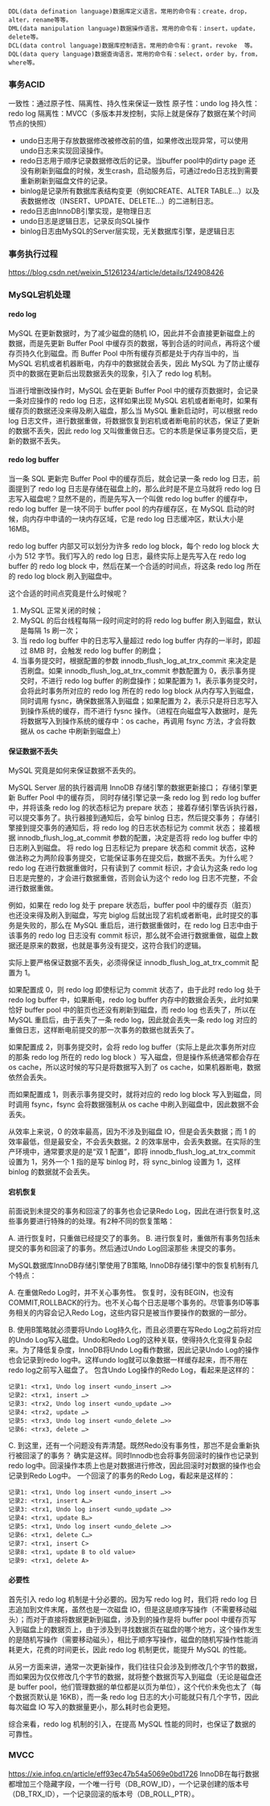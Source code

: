 ```
DDL(data defination language)数据库定义语言。常用的命令有：create，drop，alter，rename等等。
DML(data manipulation language)数据操作语言。常用的命令有：insert，update，delete等。
DCL(data control language)数据库控制语言。常用的命令有：grant，revoke  等。
DQL(data query language)数据查询语言。常用的命令有：select，order by，from， where等。
```

### 事务ACID
一致性：通过原子性、隔离性、持久性来保证一致性
原子性：undo log
持久性：redo log
隔离性：MVCC（多版本并发控制，实际上就是保存了数据在某个时间节点的快照）

- undo日志用于存放数据修改被修改前的值，如果修改出现异常，可以使用undo日志来实现回滚操作。
- redo日志用于顺序记录数据修改后的记录。当buffer pool中的dirty page 还没有刷新到磁盘的时候，发生crash，启动服务后，可通过redo日志找到需要重新刷新到磁盘文件的记录。
- binlog是记录所有数据库表结构变更（例如CREATE、ALTER TABLE…）以及表数据修改（INSERT、UPDATE、DELETE…）的二进制日志。
- redo日志由InnoDB引擎实现，是物理日志
- undo日志是逻辑日志，记录反向SQL操作
- binlog日志由MySQL的Server层实现，无关数据库引擎，是逻辑日志

### 事务执行过程
https://blog.csdn.net/weixin_51261234/article/details/124908426

### MySQL宕机处理
#### redo log
MySQL 在更新数据时，为了减少磁盘的随机 IO，因此并不会直接更新磁盘上的数据，而是先更新 Buffer Pool 中缓存页的数据，等到合适的时间点，再将这个缓存页持久化到磁盘。而 Buffer Pool 中所有缓存页都是处于内存当中的，当 MySQL 宕机或者机器断电，内存中的数据就会丢失，因此 MySQL 为了防止缓存页中的数据在更新后出现数据丢失的现象，引入了 redo log 机制。

当进行增删改操作时，MySQL 会在更新 Buffer Pool 中的缓存页数据时，会记录一条对应操作的 redo log 日志，这样如果出现 MySQL 宕机或者断电时，如果有缓存页的数据还没来得及刷入磁盘，那么当 MySQL 重新启动时，可以根据 redo log 日志文件，进行数据重做，将数据恢复到宕机或者断电前的状态，保证了更新的数据不丢失，因此 redo log 又叫做重做日志。它的本质是保证事务提交后，更新的数据不丢失。

#### redo log buffer
当一条 SQL 更新完 Buffer Pool 中的缓存页后，就会记录一条 redo log 日志，前面提到了 redo log 日志是存储在磁盘上的，那么此时是不是立马就将 redo log 日志写入磁盘呢？显然不是的，而是先写入一个叫做 redo log buffer 的缓存中，redo log buffer 是一块不同于 buffer pool 的内存缓存区，在 MySQL 启动的时候，向内存中申请的一块内存区域，它是 redo log 日志缓冲区，默认大小是 16MB。

redo log buffer 内部又可以划分为许多 redo log block，每个 redo log block 大小为 512 字节。我们写入的 redo log 日志，最终实际上是先写入在 redo log buffer 的 redo log block 中，然后在某一个合适的时间点，将这条 redo log 所在的 redo log block 刷入到磁盘中。

这个合适的时间点究竟是什么时候呢？
1. MySQL 正常关闭的时候；
2. MySQL 的后台线程每隔一段时间定时的将 redo log buffer 刷入到磁盘，默认是每隔 1s 刷一次；
3. 当 redo log buffer 中的日志写入量超过 redo log buffer 内存的一半时，即超过 8MB 时，会触发 redo log buffer 的刷盘；
4. 当事务提交时，根据配置的参数 innodb_flush_log_at_trx_commit 来决定是否刷盘。如果 innodb_flush_log_at_trx_commit 参数配置为 0，表示事务提交时，不进行 redo log buffer 的刷盘操作；如果配置为 1，表示事务提交时，会将此时事务所对应的 redo log 所在的 redo log block 从内存写入到磁盘，同时调用 fysnc，确保数据落入到磁盘；如果配置为 2，表示只是将日志写入到操作系统的缓存，而不进行 fysnc 操作。（进程在向磁盘写入数据时，是先将数据写入到操作系统的缓存中：os cache，再调用 fsync 方法，才会将数据从 os cache 中刷新到磁盘上）

#### 保证数据不丢失
MySQL 究竟是如何来保证数据不丢失的。

MySQL Server 层的执行器调用 InnoDB 存储引擎的数据更新接口；
存储引擎更新 Buffer Pool 中的缓存页，
同时存储引擎记录一条 redo log 到 redo log buffer 中，并将该条 redo log 的状态标记为 prepare 状态；
接着存储引擎告诉执行器，可以提交事务了。执行器接到通知后，会写 binlog 日志，然后提交事务；
存储引擎接到提交事务的通知后，将 redo log 的日志状态标记为 commit 状态；
接着根据 innodb_flush_log_at_commit 参数的配置，决定是否将 redo log buffer 中的日志刷入到磁盘。
将 redo log 日志标记为 prepare 状态和 commit 状态，这种做法称之为两阶段事务提交，它能保证事务在提交后，数据不丢失。为什么呢？redo log 在进行数据重做时，只有读到了 commit 标识，才会认为这条 redo log 日志是完整的，才会进行数据重做，否则会认为这个 redo log 日志不完整，不会进行数据重做。

例如，如果在 redo log 处于 prepare 状态后，buffer pool 中的缓存页（脏页）也还没来得及刷入到磁盘，写完 biglog 后就出现了宕机或者断电，此时提交的事务是失败的，那么在 MySQL 重启后，进行数据重做时，在 redo log 日志中由于该事务的 redo log 日志没有 commit 标识，那么就不会进行数据重做，磁盘上数据还是原来的数据，也就是事务没有提交，这符合我们的逻辑。

实际上要严格保证数据不丢失，必须得保证 innodb_flush_log_at_trx_commit 配置为 1。

如果配置成 0，则 redo log 即使标记为 commit 状态了，由于此时 redo log 处于 redo log buffer 中，如果断电，redo log buffer 内存中的数据会丢失，此时如果恰好 buffer pool 中的脏页也还没有刷新到磁盘，而 redo log 也丢失了，所以在 MySQL 重启后，由于丢失了一条 redo log，因此就会丢失一条 redo log 对应的重做日志，这样断电前提交的那一次事务的数据也就丢失了。

如果配置成 2，则事务提交时，会将 redo log buffer（实际上是此次事务所对应的那条 redo log 所在的 redo log block ）写入磁盘，但是操作系统通常都会存在 os cache，所以这时候的写只是将数据写入到了 os cache，如果机器断电，数据依然会丢失。

而如果配置成 1，则表示事务提交时，就将对应的 redo log block 写入到磁盘，同时调用 fsync，fsync 会将数据强制从 os cache 中刷入到磁盘中，因此数据不会丢失。

从效率上来说，0 的效率最高，因为不涉及到磁盘 IO，但是会丢失数据；而 1 的效率最低，但是最安全，不会丢失数据。2 的效率居中，会丢失数据。在实际的生产环境中，通常要求是的是“双 1 配置”，即将 innodb_flush_log_at_trx_commit 设置为 1，另外一个 1 指的是写 binlog 时，将 sync_binlog 设置为 1，这样 binlog 的数据就不会丢失。

#### 宕机恢复
前面说到未提交的事务和回滚了的事务也会记录Redo Log，因此在进行恢复时,这些事务要进行特殊的的处理。有2种不同的恢复策略：

A. 进行恢复时，只重做已经提交了的事务。
B. 进行恢复时，重做所有事务包括未提交的事务和回滚了的事务。然后通过Undo Log回滚那些 未提交的事务。

MySQL数据库InnoDB存储引擎使用了B策略, InnoDB存储引擎中的恢复机制有几个特点：

A. 在重做Redo Log时，并不关心事务性。 恢复时，没有BEGIN，也没有COMMIT,ROLLBACK的行为。也不关心每个日志是哪个事务的。尽管事务ID等事务相关的内容会记入Redo Log，这些内容只是被当作要操作的数据的一部分。

B. 使用B策略就必须要将Undo Log持久化，而且必须要在写Redo Log之前将对应的Undo Log写入磁盘。Undo和Redo Log的这种关联，使得持久化变得复杂起来。为了降低复杂度，InnoDB将Undo Log看作数据，因此记录Undo Log的操作也会记录到redo log中。这样undo log就可以象数据一样缓存起来，而不用在redo log之前写入磁盘了。
包含Undo Log操作的Redo Log，看起来是这样的：
```
记录1: <trx1, Undo log insert <undo_insert …>>
记录2: <trx1, insert …>
记录3: <trx2, Undo log insert <undo_update …>>
记录4: <trx2, update …>
记录5: <trx3, Undo log insert <undo_delete …>>
记录6: <trx3, delete …>
```

C. 到这里，还有一个问题没有弄清楚。既然Redo没有事务性，那岂不是会重新执行被回滚了的事务？
确实是这样。同时Innodb也会将事务回滚时的操作也记录到redo log中。回滚操作本质上也是对数据进行修改，因此回滚时对数据的操作也会记录到Redo Log中。
一个回滚了的事务的Redo Log，看起来是这样的：
```
记录1: <trx1, Undo log insert <undo_insert …>>
记录2: <trx1, insert A…>
记录3: <trx1, Undo log insert <undo_update …>>
记录4: <trx1, update B…>
记录5: <trx1, Undo log insert <undo_delete …>>
记录6: <trx1, delete C…>
记录7: <trx1, insert C>
记录8: <trx1, update B to old value>
记录9: <trx1, delete A>
```

#### 必要性
首先引入 redo log 机制是十分必要的。因为写 redo log 时，我们将 redo log 日志追加到文件末尾，虽然也是一次磁盘 IO，但是这是顺序写操作（不需要移动磁头）；而对于直接将数据更新到磁盘，涉及到的操作是将 buffer pool 中缓存页写入到磁盘上的数据页上，由于涉及到寻找数据页在磁盘的哪个地方，这个操作发生的是随机写操作（需要移动磁头），相比于顺序写操作，磁盘的随机写操作性能消耗更大，花费的时间更长，因此 redo log 机制更优，能提升 MySQL 的性能。

从另一方面来讲，通常一次更新操作，我们往往只会涉及到修改几个字节的数据，而如果因为仅仅修改几个字节的数据，就将整个数据页写入到磁盘（无论是磁盘还是 buffer pool，他们管理数据的单位都是以页为单位），这个代价未免也太了（每个数据页默认是 16KB），而一条 redo log 日志的大小可能就只有几个字节，因此每次磁盘 IO 写入的数据量更小，那么耗时也会更短。

综合来看，redo log 机制的引入，在提高 MySQL 性能的同时，也保证了数据的可靠性。

### MVCC
https://xie.infoq.cn/article/eff93ec47b54a5069e0bd1726
InnoDB在每行数据都增加三个隐藏字段，一个唯一行号（DB_ROW_ID），一个记录创建的版本号（DB_TRX_ID），一个记录回滚的版本号（DB_ROLL_PTR）。